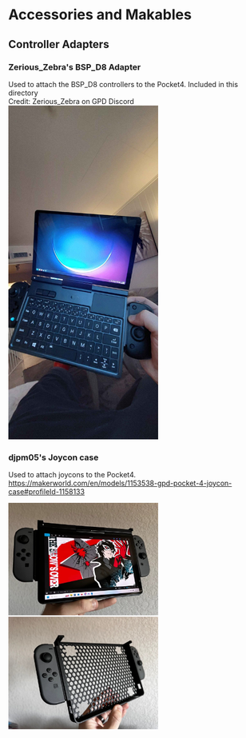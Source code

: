 # Accessories and Makables

## Controller Adapters

### Zerious_Zebra's BSP_D8 Adapter

Used to attach the BSP_D8 controllers to the Pocket4. Included in this directory
<br>
Credit: Zerious_Zebra on GPD Discord
<img src="Zerious_zebra's BSP-D8 adapter/V1/v1_action.jpg" width="300" />

### djpm05's Joycon case

Used to attach joycons to the Pocket4.
<br>
https://makerworld.com/en/models/1153538-gpd-pocket-4-joycon-case#profileId-1158133
<p float="left">
  <img src="photos/djpm05_joycon2.jpg" width="300" />
  <img src="photos/djpm05_joycon1.jpg" width="300" /> 
</p>

